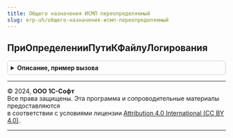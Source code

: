 ```yaml
---
title: Общего назначения ИСМП переопределяемый
slug: erp-uh/общего-назначения-исмп-переопределяемый
---
```



## ПриОпределенииПутиКФайлуЛогирования
<details style="margin: 1em 0; padding: 0.5em; border: 1px solid #ccc; border-radius: 6px;">

<summary style="font-weight: bold; cursor: pointer;">Описание, пример вызова</summary>

```bsl

// Определяет путь дополнительного файда лога.
//
// Параметры:
//  ПутьКФайлу - Строка - Путь к файлу
Процедура ПриОпределенииПутиКФайлуЛогирования(ПутьКФайлу) Экспорт
```

Пример вызова
```bsl
ОбщегоНазначенияИСМППереопределяемый.ПриОпределенииПутиКФайлуЛогирования(ПутьКФайлу) 
```
</details>

---

© 2024, **ООО 1С-Софт**  
Все права защищены. Эта программа и сопроводительные материалы предоставляются  
в соответствии с условиями лицензии [Attribution 4.0 International (CC BY 4.0)](https://creativecommons.org/licenses/by/4.0/legalcode).

---
